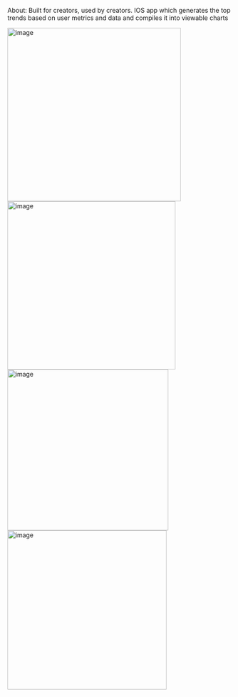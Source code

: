 About: Built for creators, used by creators.
IOS app which generates the top trends based on user metrics and data and compiles it into viewable charts

<img width="389" alt="image" src="https://github.com/user-attachments/assets/aefe80a7-e2ea-4dbc-9dc4-3b2fc0c5346a" />

<img width="377" alt="image" src="https://github.com/user-attachments/assets/149b48d3-6935-4e2b-beb9-0e43e12b781c" />

<img width="361" alt="image" src="https://github.com/user-attachments/assets/ec89bba3-681f-443e-9be7-d1e21b2c9f19" />

<img width="357" alt="image" src="https://github.com/user-attachments/assets/7977375f-0e41-4261-b82f-de7607dd990d" />
